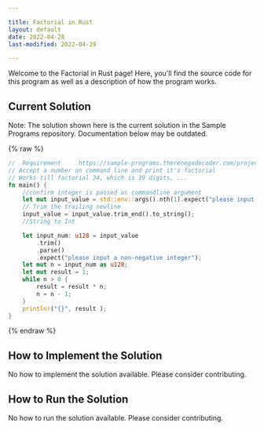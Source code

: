 ```yaml
---

title: Factorial in Rust
layout: default
date: 2022-04-28
last-modified: 2022-04-29

---
```


Welcome to the Factorial in Rust page! Here, you'll find the source code for this program as well as a description of how the program works.

## Current Solution

Note: The solution shown here is the current solution in the Sample Programs repository. Documentation below may be outdated.

{% raw %}

```Rust
//  Requirement     https://sample-programs.therenegadecoder.com/projects/factorial/
// Accept a number on command line and print it's factorial
// Works till factorial 34, which is 39 digits, ...
fn main() {
    //confirm integer is passed as commandline argument
    let mut input_value = std::env::args().nth(1).expect("please input a non-negative integer");
    // Trim the trailing newline
    input_value = input_value.trim_end().to_string();
    //String to Int

    let input_num: u128 = input_value
        .trim()
        .parse()
        .expect("please input a non-negative integer");
    let mut n = input_num as u128;
    let mut result = 1;
    while n > 0 {
        result = result * n;
        n = n - 1;
    }
    println!("{}", result );
}

```

{% endraw %}

## How to Implement the Solution

No how to implement the solution available. Please consider contributing.

## How to Run the Solution

No how to run the solution available. Please consider contributing.